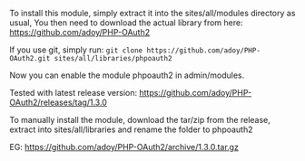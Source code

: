 To install this module, simply extract it into the sites/all/modules directory as usual,
You then need to download the actual library from here: https://github.com/adoy/PHP-OAuth2

If you use git, simply run: 
``git clone https://github.com/adoy/PHP-OAuth2.git sites/all/libraries/phpoauth2``

Now you can enable the module phpoauth2 in admin/modules.

Tested with latest release version: https://github.com/adoy/PHP-OAuth2/releases/tag/1.3.0

To manually install the module, download the tar/zip from the release, extract into sites/all/libraries and rename the folder to phpoauth2

EG: https://github.com/adoy/PHP-OAuth2/archive/1.3.0.tar.gz

